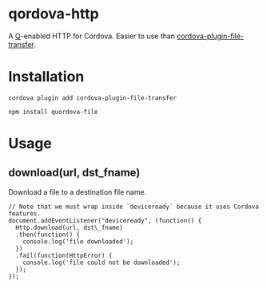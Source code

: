 # qordova-http

A [Q](https://github.com/kriskowal/q)-enabled HTTP for Cordova. Easier to use than [cordova-plugin-file-transfer](https://github.com/apache/cordova-plugin-file-transfer).

# Installation

`cordova plugin add cordova-plugin-file-transfer`

`npm install quordova-file`

# Usage

## download(url, dst\_fname)

Download a file to a destination file name.

```
// Note that we must wrap inside `deviceready` because it uses Cordova features.
document.addEventListener("deviceready", (function() {
  Http.download(url, dst\_fname)
  .then(function() {
    console.log('file downloaded');
  })
  .fail(function(HttpError) {
    console.log('file could not be downloaded');
  });
});
```
